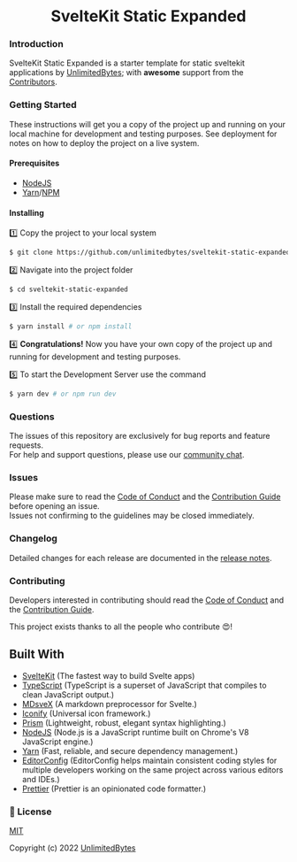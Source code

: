 <div align="center">
    <h1>SvelteKit Static Expanded</h1>
</div>

### Introduction

SvelteKit Static Expanded is a starter template for static sveltekit applications by [UnlimitedBytes][unlimitedbytes]; with **awesome**
support from the [Contributors][contributors].

### Getting Started

These instructions will get you a copy of the project up and running on your local machine for development and testing
purposes. See deployment for notes on how to deploy the project on a live system.

#### Prerequisites

-   [NodeJS][nodejs]
-   [Yarn][yarn]/[NPM][npm]

#### Installing

1️⃣ Copy the project to your local system

```sh
$ git clone https://github.com/unlimitedbytes/sveltekit-static-expanded.git
```

2️⃣ Navigate into the project folder

```sh
$ cd sveltekit-static-expanded
```

3️⃣ Install the required dependencies

```sh
$ yarn install # or npm install
```

4️⃣ **Congratulations!** Now you have your own copy of the project up and running for development and testing purposes.

5️⃣ To start the Development Server use the command

```sh
$ yarn dev # or npm run dev
```

### Questions

The issues of this repository are exclusively for bug reports and feature requests.<br />
For help and support questions, please use our [community chat][community_chat].

### Issues

Please make sure to read the [Code of Conduct][code_of_conduct] and the [Contribution Guide][contribution_guide] before
opening an issue.<br />
Issues not confirming to the guidelines may be closed immediately.

### Changelog

Detailed changes for each release are documented in the [release notes][releases].

### Contributing

Developers interested in contributing should read the [Code of Conduct][code_of_conduct] and
the [Contribution Guide][contribution_guide].

This project exists thanks to all the people who contribute 😍!

## Built With

-   [SvelteKit][sveltekit]
    (The fastest way to build Svelte apps)
-   [TypeScript][type_script]
    (TypeScript is a superset of JavaScript that compiles to clean JavaScript output.)
-   [MDsveX][mdsvex]
    (A markdown preprocessor for Svelte.)
-   [Iconify][iconify]
    (Universal icon framework.)
-   [Prism][prism]
    (Lightweight, robust, elegant syntax highlighting.)
-   [NodeJS][nodejs]
    (Node.js is a JavaScript runtime built on Chrome's V8 JavaScript engine.)
-   [Yarn][yarn]
    (Fast, reliable, and secure dependency management.)
-   [EditorConfig][editor_config]
    (EditorConfig helps maintain consistent coding styles for multiple developers working on the same project across
    various editors and IDEs.)
-   [Prettier][prettier]
    (Prettier is an opinionated code formatter.)

### 📑 License

[MIT](LICENSE)

Copyright (c) 2022 [UnlimitedBytes][unlimitedbytes]

[yarn]: https://yarnpkg.com
[nodejs]: https://nodejs.org
[npm]: https://www.npmjs.com
[prettier]: https://prettier.io
[sveltekit]: https://kit.svelte.dev
[code_of_conduct]: CODE_OF_CONDUCT.md
[contribution_guide]: CONTRIBUTING.md
[editor_config]: https://editorconfig.org
[prism]: https://github.com/PrismJS/prism
[mdsvex]: https://github.com/pngwn/MDsveX
[unlimitedbytes]: https://unlimitedbytes.ovh
[iconify]: https://github.com/iconify/iconify
[community_chat]: https://unlimitedbytes.ovh/discord
[type_script]: https://github.com/microsoft/TypeScript
[releases]: https://github.com/unlimitedbytes/sveltekit-static-expanded/releases
[contributors]: https://github.com/unlimitedbytes/sveltekit-static-expanded/graphs/contributors
